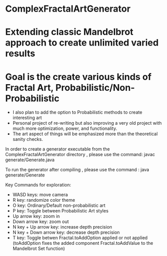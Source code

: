 # ComplexFractalArtGenerator
# Extending classic Mandelbrot approach to create unlimited varied results
# Goal is the create various kinds of Fractal Art, Probabilistic/Non-Probabilistic
- I also plan to add the option to Probabilistic methods to create interesting art
- Personal project of re-writing but also improving a very old project with much more optimization, power, and functionality. 
- The art aspect of things will be emphasized more than the theoretical sanity checks.

In order to create a generator executable from the ComplexFractalArtGenerator directory
, please use the command: javac generate/Generate.java

To run the generator after compiling
, please use the command : java generate/Generate

Key Commands for exploration:
- WASD keys: move camera
- R key: randomize color theme
- O key: Ordinary/Default non-probabilistic art
- P key: Toggle between Probabilistic Art styles
- Up arrow key: zoom in
- Down arrow key: zoom out
- N key + Up arrow key: increase depth precision
- N key + Down arrow key: decrease depth precision
- T key: Toggle betwen Fractal.toAddOption applied or not applied
(toAddOption fixes the added component Fractal.toAddValue to the Mandelbrot Set function)
